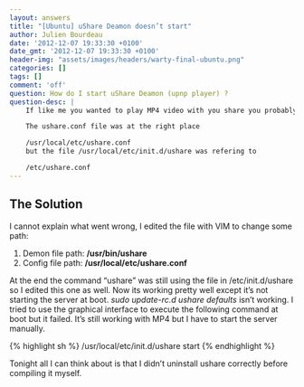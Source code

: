 ```yaml
---
layout: answers
title: "[Ubuntu] uShare Deamon doesn’t start"
author: Julien Bourdeau
date: '2012-12-07 19:33:30 +0100'
date_gmt: '2012-12-07 19:33:30 +0100'
header-img: "assets/images/headers/warty-final-ubuntu.png"
categories: []
tags: []
comment: 'off'
question: How do I start uShare Deamon (upnp player) ?
question-desc: |
    If like me you wanted to play MP4 video with you share you probably had to compile it yourself. I followed this nice post but it didn’t work exactly like I expected.

    The ushare.conf file was at the right place

    /usr/local/etc/ushare.conf
    but the file /usr/local/etc/init.d/ushare was refering to

    /etc/ushare.conf
---
```


## The Solution

I cannot explain what went wrong, I edited the file with VIM to change some path:

1. Demon file path: **/usr/bin/ushare**
1. Config file path: **/usr/local/etc/ushare.conf**

At the end the command “ushare” was still using the file in /etc/init.d/ushare so I edited this one as well. Now its working pretty well except it’s not starting the server at boot. *sudo update-rc.d ushare defaults* isn’t working. I tried to use the graphical interface to execute the following command at boot but it failed. It’s still working with MP4 but I have to start the server manually.


{% highlight sh %}
/usr/local/etc/init.d/ushare start
{% endhighlight %}


Tonight all I can think about is that I didn’t uninstall ushare correctly before compiling it myself.
